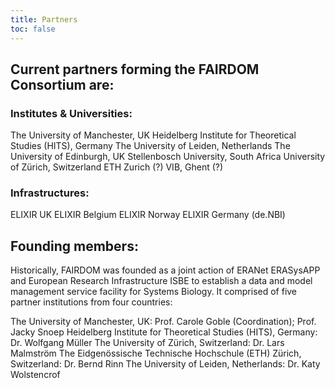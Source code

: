 ```yaml
---
title: Partners
toc: false
---
```


## Current partners forming the FAIRDOM Consortium are:  

### Institutes & Universities:  
  The University of Manchester, UK
  Heidelberg Institute for Theoretical Studies (HITS), Germany
  The University of Leiden, Netherlands
  The University of Edinburgh, UK
  Stellenbosch University, South Africa
  University of Zürich, Switzerland
  ETH Zurich (?)
  VIB, Ghent (?) 
  
### Infrastructures:  

  ELIXIR UK
  ELIXIR Belgium
  ELIXIR Norway
  ELIXIR Germany (de.NBI)
  
## Founding members:

  Historically, FAIRDOM was founded as a joint action of ERANet ERASysAPP and European Research Infrastructure ISBE to establish a data and model management service facility for Systems Biology. It comprised of five partner institutions from four countries:

   The University of Manchester, UK: Prof. Carole Goble (Coordination); Prof. Jacky Snoep
   Heidelberg Institute for Theoretical Studies (HITS), Germany: Dr. Wolfgang Müller
   The University of Zürich, Switzerland: Dr. Lars Malmström
   The Eidgenössische Technische Hochschule (ETH) Zürich, Switzerland: Dr. Bernd Rinn
   The University of Leiden, Netherlands: Dr. Katy Wolstencrof
